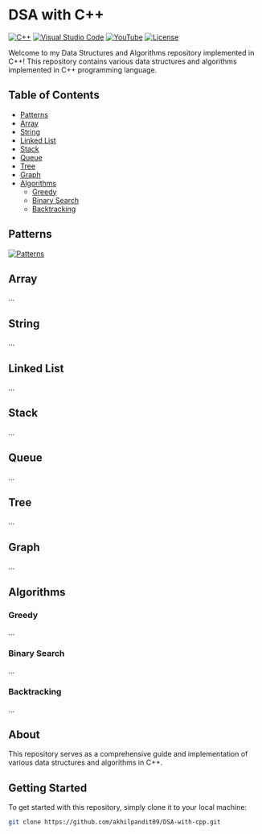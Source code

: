 # DSA with C++

[![C++](https://img.shields.io/badge/language-C%2B%2B-blue.svg)](https://isocpp.org/)
[![Visual Studio Code](https://img.shields.io/badge/IDE-Visual%20Studio%20Code-blueviolet)](https://code.visualstudio.com/)
[![YouTube](https://img.shields.io/badge/Follow-Youtube%20Coder%20Army-red)](https://www.youtube.com/@CoderArmy9)
[![License](https://img.shields.io/badge/license-MIT-green.svg)](https://github.com/akhilpandit09/DSA-with-cpp/blob/main/LICENSE)

Welcome to my Data Structures and Algorithms repository implemented in C++! This repository contains various data structures and algorithms implemented in C++ programming language.

## Table of Contents

- [Patterns](#pattern)
- [Array](#array)
- [String](#string)
- [Linked List](#linked-list)
- [Stack](#stack)
- [Queue](#queue)
- [Tree](#tree)
- [Graph](#graph)
- [Algorithms](#algorithms)
  - [Greedy](#greedy)
  - [Binary Search](#binary-search)
  - [Backtracking](#backtracking)
 
## Patterns

[![Patterns](https://img.shields.io/badge/Pattern-Repository-green.svg)](https://github.com/akhilpandit09/DSA-with-cpp/tree/master/patterns)


## Array

...

## String

...

## Linked List

...

## Stack

...

## Queue

...

## Tree

...

## Graph

...

## Algorithms

### Greedy

...

### Binary Search

...

### Backtracking

...

## About

This repository serves as a comprehensive guide and implementation of various data structures and algorithms in C++.

## Getting Started

To get started with this repository, simply clone it to your local machine:

```bash
git clone https://github.com/akhilpandit09/DSA-with-cpp.git
